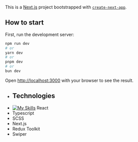 This is a [Next.js](https://nextjs.org/) project bootstrapped with [`create-next-app`](https://github.com/vercel/next.js/tree/canary/packages/create-next-app).

## How to start

First, run the development server:

```bash
npm run dev
# or
yarn dev
# or
pnpm dev
# or
bun dev
```

Open [http://localhost:3000](http://localhost:3000) with your browser to see the result.

- ## Technologies
- [![My Skills](https://skillicons.dev/icons?i=react)](https://skillicons.dev) React
- Typescript
- SCSS
- Next.js
- Redux Toolkit
- Swiper

